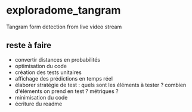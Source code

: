 # exploradome_tangram
Tangram form detection from live video stream

## reste à faire

- convertir distances en probabilités
- optimisation du code
- création des tests unitaires
- affichage des prédictions en temps réel
- élaborer stratégie de test : quels sont les éléments à tester ? combien d'éléments on prend en test ? métriques ?
- minimisation du code
- écriture du readme